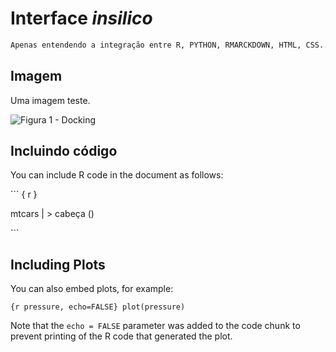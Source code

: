 # Interface *insilico*

``` r
Apenas entendendo a integração entre R, PYTHON, RMARCKDOWN, HTML, CSS...
```

## Imagem

Uma imagem teste.

![Figura 1 - Docking](../imgs/testefoto.png)

## Incluindo código

You can include R code in the document as follows:

\`\`\` { r }

mtcars \| \> cabeça ()

\`\`\`

## Including Plots

You can also embed plots, for example:

`{r pressure, echo=FALSE} plot(pressure)`

Note that the `echo = FALSE` parameter was added to the code chunk to prevent printing of the R code that generated the plot.
